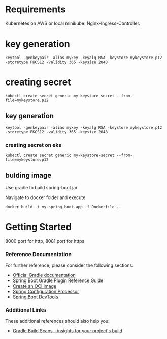 # Requirements

Kubernetes on AWS or local minikube. Nginx-Ingress-Controller.


# key generation
```
keytool -genkeypair -alias mykey -keyalg RSA -keystore mykeystore.p12 -storetype PKCS12 -validity 365 -keysize 2048
```
# creating secret
```
kubectl create secret generic my-keystore-secret --from-file=mykeystore.p12
```



## key generation
```
keytool -genkeypair -alias mykey -keyalg RSA -keystore mykeystore.p12 -storetype PKCS12 -validity 365 -keysize 2048
```
### creating secret on eks
```
kubectl create secret generic my-keystore-secret --from-file=mykeystore.p12
```


## bulding image

Use gradle to build spring-boot jar

Navigate to docker folder and execute

```
docker build -t my-spring-boot-app -f Dockerfile ..
```

# Getting Started

8000 port for http, 8081 port for https




### Reference Documentation

For further reference, please consider the following sections:

* [Official Gradle documentation](https://docs.gradle.org)
* [Spring Boot Gradle Plugin Reference Guide](https://docs.spring.io/spring-boot/docs/3.3.0/gradle-plugin/reference/html/)
* [Create an OCI image](https://docs.spring.io/spring-boot/docs/3.3.0/gradle-plugin/reference/html/#build-image)
* [Spring Configuration Processor](https://docs.spring.io/spring-boot/docs/3.3.0/reference/htmlsingle/index.html#appendix.configuration-metadata.annotation-processor)
* [Spring Boot DevTools](https://docs.spring.io/spring-boot/docs/3.3.0/reference/htmlsingle/index.html#using.devtools)

### Additional Links

These additional references should also help you:

* [Gradle Build Scans – insights for your project's build](https://scans.gradle.com#gradle)

